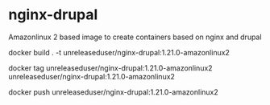 # nginx-drupal
Amazonlinux 2 based image to create containers based on nginx and drupal


docker build . -t unreleaseduser/nginx-drupal:1.21.0-amazonlinux2 

docker tag unreleaseduser/nginx-drupal:1.21.0-amazonlinux2 unreleaseduser/nginx-drupal:1.21.0-amazonlinux2

docker push unreleaseduser/nginx-drupal:1.21.0-amazonlinux2